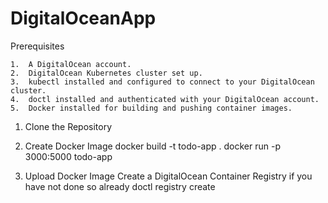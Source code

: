 # DigitalOceanApp

Prerequisites

	1.	A DigitalOcean account.
	2.	DigitalOcean Kubernetes cluster set up.
	3.	kubectl installed and configured to connect to your DigitalOcean cluster.
	4.	doctl installed and authenticated with your DigitalOcean account.
	5.	Docker installed for building and pushing container images.

1. Clone the Repository

2. Create Docker Image 
   docker build -t todo-app .
   docker run -p 3000:5000 todo-app

3. Upload Docker Image
   Create a DigitalOcean Container Registry if you have not done so already
   	doctl registry create <your-registry-name>


   
   

